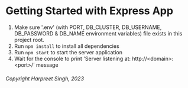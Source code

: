 # Getting Started with Express App

1. Make sure '.env' (with PORT, DB_CLUSTER, DB_USERNAME, DB_PASSWORD & DB_NAME environment variables) file exists in this project root.
2. Run `npm install` to install all dependencies
3. Run `npm start` to start the server application
4. Wait for the console to print 'Server listening at: http://\<domain\>\:\<port\>/' message

###### Copyright Harpreet Singh, 2023